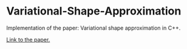 # Variational-Shape-Approximation

Implementation of the paper: Variational shape approximation in C++.

[Link to the paper.]([https://link-url-here.org](https://dl.acm.org/doi/10.1145/1015706.1015817)https://dl.acm.org/doi/10.1145/1015706.1015817)
